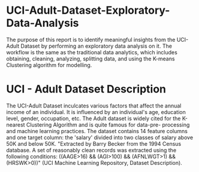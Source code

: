 # UCI-Adult-Dataset-Exploratory-Data-Analysis
The purpose of this report is to identify meaningful insights from the UCI-Adult Dataset by performing an exploratory data analysis on it. The workflow is the same as the traditional data analytics, which includes obtaining, cleaning, analyzing, splitting data, and using the K-means Clustering algorithm for modelling.

# UCI - Adult Dataset Description
The UCI-Adult Dataset inculcates various factors that affect the annual income of an individual. It is influenced by an individual's age, education level, gender, occupation, etc. The Adult dataset is widely cited for the K-nearest Clustering Algorithm and is quite famous for data-pre- processing and machine learning practices. The dataset contains 14 feature columns and one target column: the 'salary' divided into two classes of salary above 50K and below 50K. "Extracted by Barry Becker from the 1994 Census database. A set of reasonably clean records was extracted using the following conditions: ((AAGE>16) && (AGI>100) && (AFNLWGT>1) && (HRSWK>0))" (UCI Machine Learning Repository, Dataset Description).
